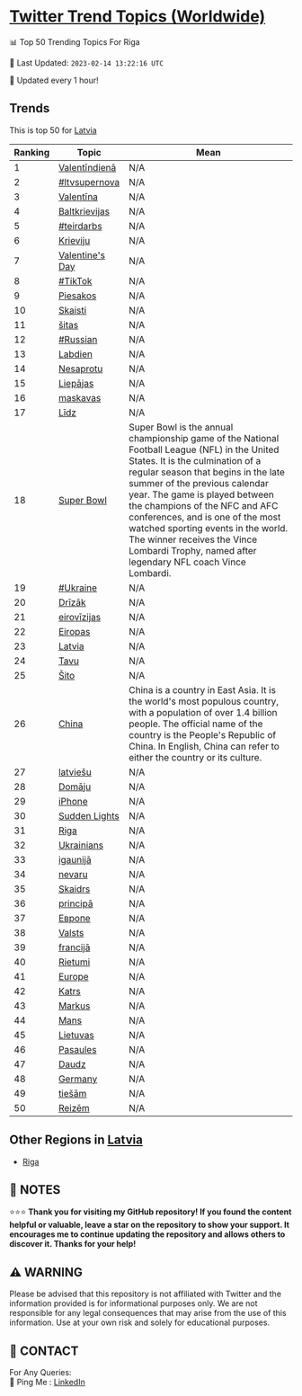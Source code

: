 [Twitter Trend Topics (Worldwide)](https://github.com/ErcinDedeoglu/Twitter-Trend-Topics)
==========


📊 Top 50 Trending Topics For Riga

📆 Last Updated: `2023-02-14 13:22:16 UTC`

🔧 Updated every 1 hour!


## Trends

This is top 50 for [Latvia](</Latvia>)

| Ranking | Topic | Mean |
| ------- | ------------ | ------------ |
| 1 | [Valentīndienā](http://twitter.com/search?q=Valent%c4%abndien%c4%81) | N/A |
| 2 | [#ltvsupernova](http://twitter.com/search?q=%23ltvsupernova) | N/A |
| 3 | [Valentīna](http://twitter.com/search?q=Valent%c4%abna) | N/A |
| 4 | [Baltkrievijas](http://twitter.com/search?q=Baltkrievijas) | N/A |
| 5 | [#teirdarbs](http://twitter.com/search?q=%23teirdarbs) | N/A |
| 6 | [Krieviju](http://twitter.com/search?q=Krieviju) | N/A |
| 7 | [Valentine's Day](http://twitter.com/search?q=Valentine%27s+Day) | N/A |
| 8 | [#TikTok](http://twitter.com/search?q=%23TikTok) | N/A |
| 9 | [Piesakos](http://twitter.com/search?q=Piesakos) | N/A |
| 10 | [Skaisti](http://twitter.com/search?q=Skaisti) | N/A |
| 11 | [šitas](http://twitter.com/search?q=%c5%a1itas) | N/A |
| 12 | [#Russian](http://twitter.com/search?q=%23Russian) | N/A |
| 13 | [Labdien](http://twitter.com/search?q=Labdien) | N/A |
| 14 | [Nesaprotu](http://twitter.com/search?q=Nesaprotu) | N/A |
| 15 | [Liepājas](http://twitter.com/search?q=Liep%c4%81jas) | N/A |
| 16 | [maskavas](http://twitter.com/search?q=maskavas) | N/A |
| 17 | [Līdz](http://twitter.com/search?q=L%c4%abdz) | N/A |
| 18 | [Super Bowl](http://twitter.com/search?q=Super+Bowl) | Super Bowl is the annual championship game of the National Football League (NFL) in the United States. It is the culmination of a regular season that begins in the late summer of the previous calendar year. The game is played between the champions of the NFC and AFC conferences, and is one of the most watched sporting events in the world. The winner receives the Vince Lombardi Trophy, named after legendary NFL coach Vince Lombardi. |
| 19 | [#Ukraine](http://twitter.com/search?q=%23Ukraine) | N/A |
| 20 | [Drīzāk](http://twitter.com/search?q=Dr%c4%abz%c4%81k) | N/A |
| 21 | [eirovīzijas](http://twitter.com/search?q=eirov%c4%abzijas) | N/A |
| 22 | [Eiropas](http://twitter.com/search?q=Eiropas) | N/A |
| 23 | [Latvia](http://twitter.com/search?q=Latvia) | N/A |
| 24 | [Tavu](http://twitter.com/search?q=Tavu) | N/A |
| 25 | [Šito](http://twitter.com/search?q=%c5%a0ito) | N/A |
| 26 | [China](http://twitter.com/search?q=China) | China is a country in East Asia. It is the world's most populous country, with a population of over 1.4 billion people. The official name of the country is the People's Republic of China. In English, China can refer to either the country or its culture. |
| 27 | [latviešu](http://twitter.com/search?q=latvie%c5%a1u) | N/A |
| 28 | [Domāju](http://twitter.com/search?q=Dom%c4%81ju) | N/A |
| 29 | [iPhone](http://twitter.com/search?q=iPhone) | N/A |
| 30 | [Sudden Lights](http://twitter.com/search?q=Sudden+Lights) | N/A |
| 31 | [Riga](http://twitter.com/search?q=Riga) | N/A |
| 32 | [Ukrainians](http://twitter.com/search?q=Ukrainians) | N/A |
| 33 | [igaunijā](http://twitter.com/search?q=igaunij%c4%81) | N/A |
| 34 | [nevaru](http://twitter.com/search?q=nevaru) | N/A |
| 35 | [Skaidrs](http://twitter.com/search?q=Skaidrs) | N/A |
| 36 | [principā](http://twitter.com/search?q=princip%c4%81) | N/A |
| 37 | [Европе](http://twitter.com/search?q=%d0%95%d0%b2%d1%80%d0%be%d0%bf%d0%b5) | N/A |
| 38 | [Valsts](http://twitter.com/search?q=Valsts) | N/A |
| 39 | [francijā](http://twitter.com/search?q=francij%c4%81) | N/A |
| 40 | [Rietumi](http://twitter.com/search?q=Rietumi) | N/A |
| 41 | [Europe](http://twitter.com/search?q=Europe) | N/A |
| 42 | [Katrs](http://twitter.com/search?q=Katrs) | N/A |
| 43 | [Markus](http://twitter.com/search?q=Markus) | N/A |
| 44 | [Mans](http://twitter.com/search?q=Mans) | N/A |
| 45 | [Lietuvas](http://twitter.com/search?q=Lietuvas) | N/A |
| 46 | [Pasaules](http://twitter.com/search?q=Pasaules) | N/A |
| 47 | [Daudz](http://twitter.com/search?q=Daudz) | N/A |
| 48 | [Germany](http://twitter.com/search?q=Germany) | N/A |
| 49 | [tiešām](http://twitter.com/search?q=tie%c5%a1%c4%81m) | N/A |
| 50 | [Reizēm](http://twitter.com/search?q=Reiz%c4%93m) | N/A |



## Other Regions in [Latvia](</Latvia>)

* [Riga](</Latvia/Riga.md>)



## 📝 NOTES

⭐⭐⭐ **Thank you for visiting my GitHub repository! If you found the content helpful or valuable, leave a star on the repository to show your support. It encourages me to continue updating the repository and allows others to discover it. Thanks for your help!**


## ⚠️ WARNING

Please be advised that this repository is not affiliated with Twitter and the information provided is for informational purposes only. We are not responsible for any legal consequences that may arise from the use of this information. Use at your own risk and solely for educational purposes.


## 📨 CONTACT

 For Any Queries:  
            🏓 Ping Me : [LinkedIn](https://www.linkedin.com/in/ercindedeoglu/)
